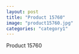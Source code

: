 ```yaml
---
layout: post
title: "Product 15760"
image: "product15760.jpg"
categories: "category1"
---
```

Product 15760
